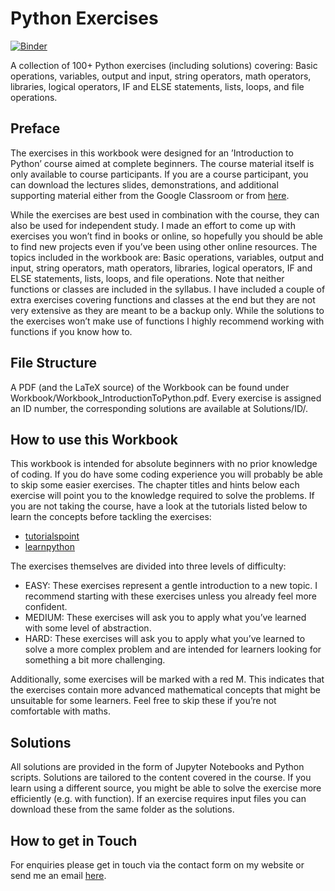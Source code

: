 # Python Exercises
[![Binder](http://mybinder.org/badge.svg)](https://mybinder.org/v2/gh/fdschmidt/PythonExercises/master)

A collection of 100+ Python exercises (including solutions) covering: Basic 
operations, variables, output and input, string operators, math operators, 
libraries, logical operators, IF and ELSE statements, lists, loops, and file 
operations.

## Preface
The exercises in this workbook were designed for an ’Introduction to Python’ course aimed at
complete beginners. The course material itself is only available to course participants. If you
are a course participant, you can download the lectures slides, demonstrations, and additional
supporting material either from the Google Classroom or from [here](https://www.astrofranzi.com/citylit-introduction-to-python/).

While the exercises are best used in combination with the course, they can also be used for independent
study. I made an effort to come up with exercises you won’t find in books or online, so
hopefully you should be able to find new projects even if you’ve been using other online resources.
The topics included in the workbook are:
Basic operations, variables, output and input, string operators, math operators, libraries, logical
operators, IF and ELSE statements, lists, loops, and file operations.
Note that neither functions or classes are included in the syllabus. I have included a couple of
extra exercises covering functions and classes at the end but they are not very extensive as
they are meant to be a backup only.
While the solutions to the exercises won’t make use of functions I highly recommend working
with functions if you know how to.

## File Structure
A PDF (and the LaTeX source) of the Workbook can be found under 
Workbook/Workbook_IntroductionToPython.pdf. Every exercise is assigned an 
ID number, the corresponding solutions are available at Solutions/ID/.

## How to use this Workbook
This workbook is intended for absolute beginners with no prior
knowledge of coding. If you do have some coding experience you will probably be able to skip
some easier exercises. The chapter titles and hints below each exercise will point you to the
knowledge required to solve the problems.
If you are not taking the course, have a look at the tutorials listed below to learn the concepts
before tackling the exercises:
* [tutorialspoint](https://www.tutorialspoint.com/python/)
* [learnpython](https://www.learnpython.org/)

The exercises themselves are divided into three levels of difficulty:
* EASY: These exercises represent a gentle introduction to a new topic. I recommend starting with these exercises unless you already feel more confident.
* MEDIUM: These exercises will ask you to apply what you’ve learned with some level of abstraction.
* HARD: These exercises will ask you to apply what you’ve learned to solve a more complex problem and are intended for learners looking for something a bit more challenging.

Additionally, some exercises will be marked with a red M. This indicates that the exercises
contain more advanced mathematical concepts that might be unsuitable for some learners.
Feel free to skip these if you’re not comfortable with maths.

## Solutions
All solutions are provided in the form of Jupyter Notebooks and Python scripts.
Solutions are tailored to the content covered in the course. If you learn using a
different source, you might be able to solve the exercise more efficiently (e.g. with function).
If an exercise requires input files you can download these from the same folder as the solutions.

## How to get in Touch
For enquiries please get in touch via the contact form on my website
or send me an email [here](https://www.astrofranzi.com/contact/).







